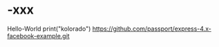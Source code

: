 
# -xxx

Hello-World
print("kolorado")
https://github.com/passport/express-4.x-facebook-example.git






 
       
       
       
 













